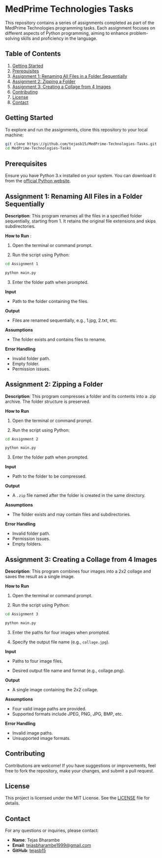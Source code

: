 
# MedPrime Technologies Tasks

This repository contains a series of assignments completed as part of the MedPrime Technologies programming tasks. Each assignment focuses on different aspects of Python programming, aiming to enhance problem-solving skills and proficiency in the language.

## Table of Contents

1. [Getting Started](#getting-started)
2. [Prerequisites](#prerequisites)
3. [Assignment 1: Renaming All Files in a Folder Sequentially](#assignment-1-renaming-all-files-in-a-folder-sequentially)
4. [Assignment 2: Zipping a Folder](#assignment-2-zipping-a-folder)
5. [Assignment 3: Creating a Collage from 4 Images](#assignment-3-creating-a-collage-from-4-images)
6. [Contributing](#contributing)
7. [License](#license)
8. [Contact](#contact)


## Getting Started

To explore and run the assignments, clone this repository to your local machine:

```bash
git clone https://github.com/tejasb15/MedPrime-Technologies-Tasks.git
cd MedPrime-Technologies-Tasks
```

## Prerequisites

Ensure you have Python 3.x installed on your system. You can download it from the [official Python website](https://www.python.org/downloads/).

## Assignment 1: Renaming All Files in a Folder Sequentially

**Description**: This program renames all the files in a specified folder sequentially, starting from 1. It retains the original file extensions and skips subdirectories.

**How to Run** :

 1. Open the terminal or command prompt.

 2. Run the script using Python:
```bash
cd Assignment 1

python main.py
```
 3. Enter the folder path when prompted.
    
**Input**

- Path to the folder containing the files.

**Output**

- Files are renamed sequentially, e.g., 1.jpg, 2.txt, etc.

**Assumptions**

- The folder exists and contains files to rename.
  
**Error Handling**

- Invalid folder path.
- Empty folder.
- Permission issues.


## Assignment 2: Zipping a Folder

**Description**: This program compresses a folder and its contents into a .zip archive. The folder structure is preserved.

**How to Run**

 1. Open the terminal or command prompt.
    
 2. Run the script using Python:
    
```bash
cd Assignment 2

python main.py
``` 

 3. Enter the folder path when prompted.
    
**Input**

- Path to the folder to be compressed.

**Output**

- A ```.zip``` file named after the folder is created in the same directory.

**Assumptions**

- The folder exists and may contain files and subdirectories.
  
**Error Handling**

- Invalid folder path.
- Permission issues.
- Empty folders.

## Assignment 3: Creating a Collage from 4 Images

**Description**: This program combines four images into a 2x2 collage and saves the result as a single image.

**How to Run**

 1. Open the terminal or command prompt.
    
 2. Run the script using Python:
    
```bash
cd Assignment 3

python main.py
```

 3. Enter the paths for four images when prompted.
    
 4. Specify the output file name (e.g., ```collage.jpg```).
    
**Input**

- Paths to four image files.
  
- Desired output file name and format (e.g., collage.png).

**Output**

- A single image containing the 2x2 collage.
  
**Assumptions**

- Four valid image paths are provided.
- Supported formats include JPEG, PNG, JPG, BMP, etc.

**Error Handling**

- Invalid image paths.
- Unsupported image formats.

## Contributing

Contributions are welcome! If you have suggestions or improvements, feel free to fork the repository, make your changes, and submit a pull request.

## License

This project is licensed under the MIT License. See the [LICENSE](LICENSE) file for details.

## Contact

For any questions or inquiries, please contact:

- **Name**: Tejas Bharambe
- **Email**: [tejasbharambe1999@gmail.com](mailto:tejasbharambe1999@gmail.com)
- **GitHub**: [tejasb15](https://github.com/tejasb15)

